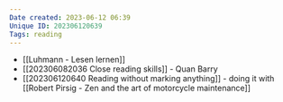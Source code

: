 ```yaml
---
Date created: 2023-06-12 06:39
Unique ID: 202306120639
Tags: reading
---
```

- [[Luhmann - Lesen lernen]]
- [[202306082036 Close reading skills]] - Quan Barry
- [[202306120640 Reading without marking anything]] - doing it with [[Robert Pirsig - Zen and the art of motorcycle maintenance]]

